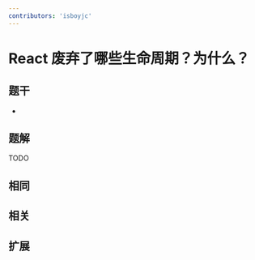 ```yaml
---
contributors: 'isboyjc'
---
```


# React 废弃了哪些生命周期？为什么？

## 题干

- 



## 题解

<!-- ::: details 点我查看题解 -->

  TODO

<!-- ::: -->



## 相同


## 相关


## 扩展

